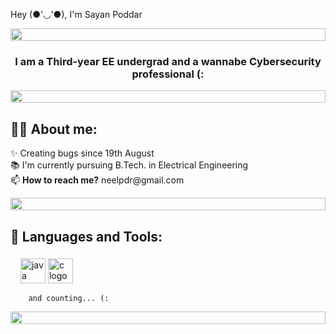 
Hey (●'◡'●), I'm Sayan Poddar</h1>

<!--📏LINE-->
<p align="center">
<img src="https://i.imgur.com/dBaSKWF.gif" height="20" width="100%">

<h3 align="center">I am a Third-year EE undergrad and a wannabe Cybersecurity professional (:</h3>

<!--📏LINE-->
<p align="center">
<img src="https://i.imgur.com/dBaSKWF.gif" height="20" width="100%">

<h2 align="left">🙋‍♂️ About me:</h2>

<p align="left">✨ Creating bugs since 19th August<br>📚 I'm currently pursuing B.Tech. in Electrical Engineering<br>📫 <b>How to reach me?</b> neelpdr@gmail.com
<!--📏LINE-->
<p align="center">
<img src="https://i.imgur.com/dBaSKWF.gif" height="20" width="100%">

<h2 align="left">🚀 Languages and Tools:</h2>

###

<div align="left">
        <img width="12" />
        <img src="https://cdn.jsdelivr.net/gh/devicons/devicon/icons/java/java-original.svg" height="40" alt="java logo"  />
        <img src="https://cdn.jsdelivr.net/gh/devicons/devicon/icons/c/c-original.svg" height="40" alt="c logo"  />
        <img width="12" />
        
        and counting... (:
</div>

<!--📏LINE-->
<p align="center">
<img src="https://i.imgur.com/dBaSKWF.gif" height="20" width="100%">
